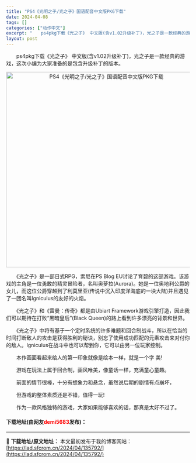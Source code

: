 ```yaml
---
title: "PS4《光明之子/光之子》国语配音中文版PKG下载"
date: 2024-04-08
tags: []
categories: ["动作中文"]
excerpt: "　　ps4pkg下载《光之子》 中文版(含v1.02升级补丁)，光之子是一款经典的游戏，这次小编为大家准备的是包含升级补丁的版本。 　　《光之子》是一部日式RPG，索尼在PS Blog EU讨论了育碧的这部游戏。该游戏的主角是一位勇敢的精灵冒险者，名叫奥萝拉(Aurora)。她是一位奥地利公爵的女儿&hellip;"
layout: post
---
```


 <p>　　ps4pkg下载《光之子》 中文版(含v1.02升级补丁)，光之子是一款经典的游戏，这次小编为大家准备的是包含升级补丁的版本。</p> <p align="center"><img align="" border="0" src="https://lad.sfcrom.cn/wp-content/uploads/2024/04/20240408_66135781c83a0.webp" width="534" alt="PS4《光明之子/光之子》国语配音中文版PKG下载" /></p> <p>　　《光之子》是一部日式RPG，索尼在PS Blog EU讨论了育碧的这部游戏。该游戏的主角是一位勇敢的精灵冒险者，名叫奥萝拉(Aurora)。她是一位奥地利公爵的女儿，而这位公爵穿越到了利莫里亚(传说中沉入印度洋海底的一块大陆)并且遇见了一团名叫Igniculus的友好的火焰。</p> <p>　　《光之子》和《雷曼：传奇》都是由Ubiart Framework游戏引擎打造，因此我们可以期待在打败&ldquo;黑暗皇后&rdquo;(Black Queen)的路上看到许多漂亮的背景和世界。</p> <p>　　《光之子》中将有基于一个定时系统的许多难题和回合制战斗，所以在恰当的时间打断敌人的攻击是获得胜利的秘诀，别忘了使用成功匹配的元素攻击来对付你的敌人。Igniculus在战斗中也可以帮到你，它可以由另一位玩家控制。</p> <p>　　本作画面看起来给人的第一印象就像是绘本一样，就是一个字 美!</p> <p>　　游戏在玩法上属于回合制，画风唯美，像童话一样，充满童心童趣。</p> <p>　　前面的情节很棒，十分有想象力和悬念，虽然说后期的剧情有点崩坏，</p> <p>　　但游戏的整体素质还是不错，值得一玩!</p> <p>　　作为一款风格独特的游戏，大家如果能够喜欢的话，那真是太好不过了。</p> <p><h4>下载地址(由网友<font color="red">demi5683</font>发布)：</h4></p> 

---
📖 **下载地址/原文地址：** 本文最初发布于我的博客网站：[https://lad.sfcrom.cn/2024/04/135792/](https://lad.sfcrom.cn/2024/04/135792/)
